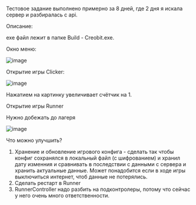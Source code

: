 Тестовое задание выполнено примерно за 8 дней, где 2 дня я искала сервер и разбиралась с api. 

Описание:

exe файл лежит в папке Build - Creobit.exe.

Окно меню:

![image](https://github.com/user-attachments/assets/8c13a498-b800-4419-89a7-e38219d0821f)

Открытие игры Clicker:

![image](https://github.com/user-attachments/assets/5b52211d-f059-4dd8-9d09-b24459b8f601)

Нажатием на картинку увеличивает счётчик на 1.

Открытие игры Runner

Нужно добежать до лагеря

![image](https://github.com/user-attachments/assets/5a6ca934-b0b5-4f6d-b2f8-15a8a220003e)


Что можно улучшить?

1. Хранение и обновление игрового конфига - сделать так чтобы конфиг сохранялся в локальный файл (с шифрованием) и хранил дату изменния и сравнивать в последствии с данными с сервера и хранить актуальные данные.
Может понадобится если в ходе игры выключиться интернет, чтоб данные не потерялись.
2. Сделать рестарт в Runner
3. RunnerController надо разбить на подконтролеры, потому что сейчас у него очень много ответственности.
